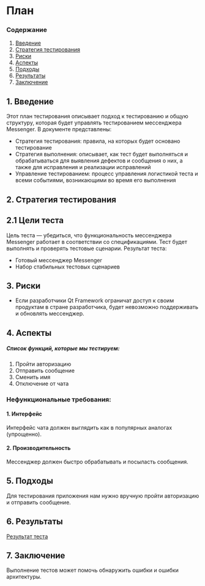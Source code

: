 # План
### Содержание
1. [Введение](#1)
2. [Стратегия тестирования](#2)
3. [Риски](#3)
4. [Аспекты](#4)
5. [Подходы](#5)
6. [Результаты](#6)
7. [Заключение](#7)

<a name="1"></a>
## 1. Введение
Этот план тестирования описывает подход к тестированию и общую структуру, которая будет управлять тестированием мессенджера Messenger. В документе представлены:
* Стратегия тестирования: правила, на которых будет основано тестирование
* Стратегия выполнения: описывает, как тест будет выполняться и обрабатываться для выявления дефектов и сообщения о них, а также для исправления и реализации исправлений
* Управление тестированием: процесс управления логистикой теста и всеми событиями, возникающими во время его выполнения


<a name="2"></a>
## 2. Стратегия тестирования
##  2.1 Цели теста
Цель теста — убедиться, что функциональность мессенджера Messenger работает в соответствии со спецификациями. Тест будет выполнять и проверять тестовые сценарии. Результат теста:
* Готовый мессенджер Messenger
* Набор стабильных тестовых сценариев


<a name="3"></a>
## 3. Риски
- Если разработчики Qt Framework ограничат доступ к своим продуктам в стране разработчика, будет невозможно поддерживать и обновлять мессенджер.


<a name="4"></a>
## 4. Аспекты
##### Список функций, которые мы тестируем:
1. Пройти авторизацию
2. Отправить сообщение
3. Сменить имя
4. Отключение от чата

### Нефункциональные требования:
#### 1. Интерфейс
Интерфейс чата должен выглядить как в популярных аналогах (упрощенно).

#### 2. Производительность
Мессенджер должен быстро обрабатывать и посыласть сообщения.

<a name="5"></a>
## 5. Подходы
Для тестирования приложения нам нужно вручную пройти авторизацию и отправить сообщение.

<a name="6"></a>
## 6. Результаты
[Результат теста](TestsResult.md)

<a name="7"></a>
## 7. Заключение
Выполнение тестов может помочь обнаружить ошибки и ошибки архитектуры.